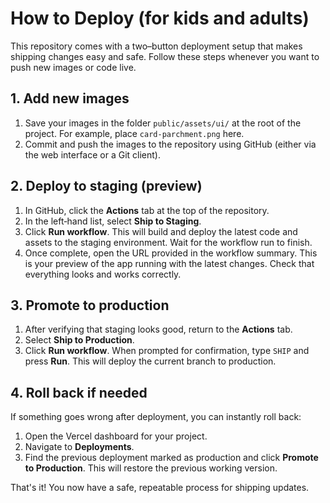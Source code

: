 # How to Deploy (for kids and adults)

This repository comes with a two–button deployment setup that makes shipping
changes easy and safe.  Follow these steps whenever you want to push new
images or code live.

## 1. Add new images

1. Save your images in the folder `public/assets/ui/` at the root of the
   project.  For example, place `card-parchment.png` here.
2. Commit and push the images to the repository using GitHub (either via the
   web interface or a Git client).

## 2. Deploy to staging (preview)

1. In GitHub, click the **Actions** tab at the top of the repository.
2. In the left‑hand list, select **Ship to Staging**.
3. Click **Run workflow**.  This will build and deploy the latest code and
   assets to the staging environment.  Wait for the workflow run to finish.
4. Once complete, open the URL provided in the workflow summary.  This is
   your preview of the app running with the latest changes.  Check that
   everything looks and works correctly.

## 3. Promote to production

1. After verifying that staging looks good, return to the **Actions** tab.
2. Select **Ship to Production**.
3. Click **Run workflow**.  When prompted for confirmation, type `SHIP` and
   press **Run**.  This will deploy the current branch to production.

## 4. Roll back if needed

If something goes wrong after deployment, you can instantly roll back:

1. Open the Vercel dashboard for your project.
2. Navigate to **Deployments**.
3. Find the previous deployment marked as production and click **Promote to
   Production**.  This will restore the previous working version.

That's it!  You now have a safe, repeatable process for shipping updates.